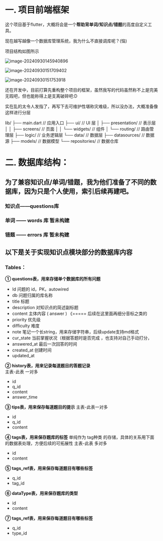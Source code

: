 # 一. 项目前端框架

这个项目基于flutter，大概将会是一个**帮助背单词/知识点/错题**的高度自定义工具。

现在越写越像一个数据库管理系统，我为什么不直接调库呢？(恼)

项目结构如图所示

![image-20240930145940896](C:\Users\19170\AppData\Roaming\Typora\typora-user-images\image-20240930145940896.png)

![image-20240930151709402](C:\Users\19170\AppData\Roaming\Typora\typora-user-images\image-20240930151709402.png)

![image-20240930151753918](C:\Users\19170\AppData\Roaming\Typora\typora-user-images\image-20240930151753918.png)

还在开发中，目前打算先重构整个项目的框架，虽然我写的代码虽然称不上是完美无瑕吧，但也能称得上是支离破碎吧:D

实在乱的太令人发指了，再写下去可维护性堪称灾难级，所以没办法，大概准备像这样进行分层

lib/
├── main.dart                // 应用入口
├── ui/                      // UI 层
│   ├── presentation/        // 表示层
│   │   ├── screens/         // 页面
│   │   └── widgets/         // 组件
│   └── routing/             // 路由管理层
├── logic/          // 业务逻辑层
└── data/                    // 数据层
     ├── datasources/         // 数据源
     ├── models/              // 数据模型
     └── repositories/        // 数据仓库

# 二. 数据库结构：

## 为了兼容知识点/单词/错题，我为他们准备了不同的数据库，因为只是个人使用，索引后续再建吧。

### 知识点——questions库

### 单词      ——  words 库   暂未构建

### 错题      ——  errors 库   暂未构建

## 以下是关于实现知识点模块部分的数据库内容

### Tables：

**① questions表，用来存储单个数据库的所有问题** 

- Id 问题的 id，PK，autowired
- db        问题归属的库名称
- title 标题     
- description 对知识点的简述副标题
- content 主体内容 ( answer )                                      《=====  后续在这里面再细分音标之类的
- priority     优先级
- difficulty       难度
- note  笔记一个长string，用来存储字符串，后续update支持md格式
- cur_state  当前掌握状况（根据答题时是否完成 ，也支持对自己手动打分，
- answered_at  最后一次回答的时间
- created_at 创建时间
- updated_at

**② history表，用来记录每道题目的答题记录**  
主表-此表 一对多

- id
- q_id
- content
- answer_time

**③ tips表，用来保存每道题目的提示**
主表-此表一对多

- id
- q_id
- content

**④ tags表，用来保存题库的标签**
单纯作为 tag种类 的存储，具体的关系用下面的数据表处理，方便后续的可拓展性
主表-此表 多对多

- id
- content

**⑤ tags_ref表，用来保存每道题目有哪些标签**

- q_id
- tag_id

**⑥ dataType表，用来保存题库的类型**

- id
- content

**⑦ tags_ref表，用来保存每道题目有哪些标签**

- q_id
- type_id

